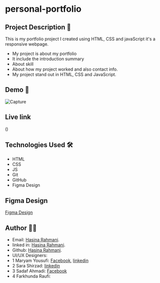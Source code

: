 # personal-portfolio

## Project Description 📝
  This is my portfolio project I created using HTML, CSS and javaScript it's a responsive webpage.

- My project is about my portfolio
- It include the introduction summary
- About skill
- About how my project worked and also contact info.
- My project stand out in HTML, CSS and JavaScript.


## Demo 📸
![Capture](https://github.com/user-attachments/assets/e7fc40c0-6034-4737-955b-697b761d3d48)

## Live link
()

## Technologies Used 🛠️
- HTML
- CSS
- JS
- Git
- GitHub
- Figma Design

## Figma Design
[Figma Design](https://www.figma.com/design/IULNZAus8DhpOTmHgeEpDu/Portfolio?node-id=0-1&t=WxHayGDMQW3yqfIt-0)

## Author 👩‍💻

- Email: [Hasina Rahmani](hasinarahmani548@gmail.com).
- linked in: [Hasina Rahmani](https://www.linkedin.com/in/hasina-rahmani-4a21a9311/overlay/contact-info/).
- Github: [Hasina Rahmani](https://github.com/dashboard).
- UI/UX Designers: 
- 1 Maryam Yousufi: [Facebook](https://www.facebook.com/ada.aaramsh?mibextid=LQQJ4d), [linkedin](https://www.linkedin.com/in/maryam-yousufi-)
- 2 Sara Shirzad: [linkedin](https://www.linkedin.com/in/sara-shirzad-478696267?utm_source=share&utm_campaign=share_via&utm_content=profile&utm_medium=ios_app)
- 3 Sadaf Ahmadi: [Facebook](https://www.facebook.com/profile.php?id=100062037753963&mibextid=kFxxJD)
- 4 Farkhunda Raufi:

